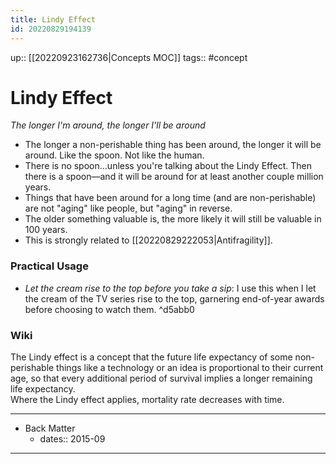 ```yaml
---
title: Lindy Effect
id: 20220829194139
---
```

up:: [[20220923162736|Concepts MOC]]
tags:: #concept 

# Lindy Effect
*The longer I'm around, the longer I'll be around*

- The longer a non-perishable thing has been around, the longer it will be around. Like the spoon. Not like the human. 
- There is no spoon...unless you're talking about the Lindy Effect. Then there is a spoon—and it will be around for at least another couple million years.
- Things that have been around for a long time (and are non-perishable) are not "aging" like people, but "aging" in reverse.
- The older something valuable is, the more likely it will still be valuable in 100 years.
- This is strongly related to [[20220829222053|Antifragility]].

### Practical Usage
- *Let the cream rise to the top before you take a sip*: I use this when I let the cream of the TV series rise to the top, garnering end-of-year awards before choosing to watch them. ^d5abb0

### Wiki
The Lindy effect is a concept that the future life expectancy of some non-perishable things like a technology or an idea is proportional to their current age, so that every additional period of survival implies a longer remaining life expectancy.  
Where the Lindy effect applies, mortality rate decreases with time.

---

- Back Matter
	- dates:: 2015-09

---